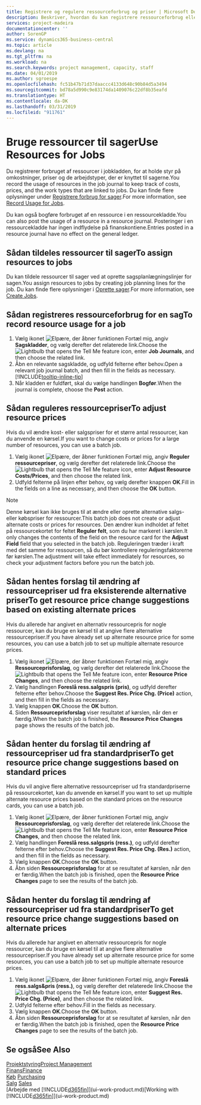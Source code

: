 ```yaml
---
title: Registrere og regulere ressourceforbrug og priser | Microsoft Docs
description: Beskriver, hvordan du kan registrere ressourceforbrug eller forbrug, der er knyttet til en sag, for at holde styr på og styre omkostninger, priser, og arbejdstyper.
services: project-madeira
documentationcenter: ''
author: SorenGP
ms.service: dynamics365-business-central
ms.topic: article
ms.devlang: na
ms.tgt_pltfrm: na
ms.workload: na
ms.search.keywords: project management, capacity, staff
ms.date: 04/01/2019
ms.author: sgroespe
ms.openlocfilehash: fc51b47b71d37daaccc4133d648c90b84d5a3494
ms.sourcegitcommit: bd78a5d990c9e83174da1409076c22df8b35eafd
ms.translationtype: HT
ms.contentlocale: da-DK
ms.lasthandoff: 03/31/2019
ms.locfileid: "911761"
---
```

# <a name="use-resources-for-jobs"></a><span data-ttu-id="64175-103">Bruge ressourcer til sager</span><span class="sxs-lookup"><span data-stu-id="64175-103">Use Resources for Jobs</span></span>
<span data-ttu-id="64175-104">Du registrerer forbruget af ressourcer i jobkladden, for at holde styr på omkostninger, priser og de arbejdstyper, der er knyttet til sagerne.</span><span class="sxs-lookup"><span data-stu-id="64175-104">You record the usage of resources in the job journal to keep track of costs, prices, and the work types that are linked to jobs.</span></span> <span data-ttu-id="64175-105">Du kan finde flere oplysninger under [Registrere forbrug for sager](projects-how-record-job-usage.md).</span><span class="sxs-lookup"><span data-stu-id="64175-105">For more information, see [Record Usage for Jobs](projects-how-record-job-usage.md).</span></span>

<span data-ttu-id="64175-106">Du kan også bogføre forbruget af en ressource i en ressourcekladde.</span><span class="sxs-lookup"><span data-stu-id="64175-106">You can also post the usage of a resource in a resource journal.</span></span> <span data-ttu-id="64175-107">Posteringer i en ressourcekladde har ingen indflydelse på finanskontiene.</span><span class="sxs-lookup"><span data-stu-id="64175-107">Entries posted in a resource journal have no effect on the general ledger.</span></span>

## <a name="to-assign-resources-to-jobs"></a><span data-ttu-id="64175-108">Sådan tildeles ressourcer til sager</span><span class="sxs-lookup"><span data-stu-id="64175-108">To assign resources to jobs</span></span>
<span data-ttu-id="64175-109">Du kan tildele ressourcer til sager ved at oprette sagsplanlægningslinjer for sagen.</span><span class="sxs-lookup"><span data-stu-id="64175-109">You assign resources to jobs by creating job planning lines for the job.</span></span> <span data-ttu-id="64175-110">Du kan finde flere oplysninger i [Oprette sager](projects-how-create-jobs.md).</span><span class="sxs-lookup"><span data-stu-id="64175-110">For more information, see [Create Jobs](projects-how-create-jobs.md).</span></span>

## <a name="to-record-resource-usage-for-a-job"></a><span data-ttu-id="64175-111">Sådan registreres ressourceforbrug for en sag</span><span class="sxs-lookup"><span data-stu-id="64175-111">To record resource usage for a job</span></span>
1. <span data-ttu-id="64175-112">Vælg ikonet ![Elpære, der åbner funktionen Fortæl mig](media/ui-search/search_small.png "Fortæl mig, hvad du vil foretage dig"), angiv **Sagskladder**, og vælg derefter det relaterede link.</span><span class="sxs-lookup"><span data-stu-id="64175-112">Choose the ![Lightbulb that opens the Tell Me feature](media/ui-search/search_small.png "Tell me what you want to do") icon, enter **Job Journals**, and then choose the related link.</span></span>
2. <span data-ttu-id="64175-113">Åbn en relevante sagskladde, og udfyld felterne efter behov.</span><span class="sxs-lookup"><span data-stu-id="64175-113">Open a relevant job journal batch, and then fill in the fields as necessary.</span></span> [!INCLUDE[tooltip-inline-tip](includes/tooltip-inline-tip_md.md)]
3. <span data-ttu-id="64175-114">Når kladden er fuldført, skal du vælge handlingen **Bogfør**.</span><span class="sxs-lookup"><span data-stu-id="64175-114">When the journal is complete, choose the **Post** action.</span></span>

## <a name="to-adjust-resource-prices"></a><span data-ttu-id="64175-115">Sådan reguleres ressourcepriser</span><span class="sxs-lookup"><span data-stu-id="64175-115">To adjust resource prices</span></span>
<span data-ttu-id="64175-116">Hvis du vil ændre kost- eller salgspriser for et større antal ressourcer, kan du anvende en kørsel.</span><span class="sxs-lookup"><span data-stu-id="64175-116">If you want to change costs or prices for a large number of resources, you can use a batch job.</span></span>  

1. <span data-ttu-id="64175-117">Vælg ikonet ![Elpære, der åbner funktionen Fortæl mig](media/ui-search/search_small.png "Fortæl mig, hvad du vil foretage dig"), angiv **Reguler ressourcepriser**, og vælg derefter det relaterede link.</span><span class="sxs-lookup"><span data-stu-id="64175-117">Choose the ![Lightbulb that opens the Tell Me feature](media/ui-search/search_small.png "Tell me what you want to do") icon, enter **Adjust Resource Costs/Prices**, and then choose the related link.</span></span>
2. <span data-ttu-id="64175-118">Udfyld felterne på linjen efter behov, og vælg derefter knappen **OK**.</span><span class="sxs-lookup"><span data-stu-id="64175-118">Fill in the fields on a line as necessary, and then choose the **OK** button.</span></span>

> [!NOTE]  
>   <span data-ttu-id="64175-119">Denne kørsel kan ikke bruges til at ændre eller oprette alternative salgs- eller købspriser for ressourcer.</span><span class="sxs-lookup"><span data-stu-id="64175-119">This batch job does not create or adjust alternate costs or prices for resources.</span></span> <span data-ttu-id="64175-120">Den ændrer kun indholdet af feltet på ressourcekortet for feltet **Reguler felt**, som du har markeret i kørslen.</span><span class="sxs-lookup"><span data-stu-id="64175-120">It only changes the contents of the field on the resource card for the **Adjust Field** field that you selected in the batch job.</span></span> <span data-ttu-id="64175-121">Reguleringen træder i kraft med det samme for ressourcen, så du bør kontrollere reguleringsfaktorerne før kørslen.</span><span class="sxs-lookup"><span data-stu-id="64175-121">The adjustment will take effect immediately for resources, so check your adjustment factors before you run the batch job.</span></span>

## <a name="to-get-resource-price-change-suggestions-based-on-existing-alternate-prices"></a><span data-ttu-id="64175-122">Sådan hentes forslag til ændring af ressourcepriser ud fra eksisterende alternative priser</span><span class="sxs-lookup"><span data-stu-id="64175-122">To get resource price change suggestions based on existing alternate prices</span></span>
<span data-ttu-id="64175-123">Hvis du allerede har angivet en alternativ ressourcepris for nogle ressourcer, kan du bruge en kørsel til at angive flere alternative ressourcepriser.</span><span class="sxs-lookup"><span data-stu-id="64175-123">If you have already set up alternate resource price for some resources, you can use a batch job to set up multiple alternate resource prices.</span></span>

1. <span data-ttu-id="64175-124">Vælg ikonet ![Elpære, der åbner funktionen Fortæl mig](media/ui-search/search_small.png "Fortæl mig, hvad du vil foretage dig"), angiv **Ressourceprisforslag**, og vælg derefter det relaterede link.</span><span class="sxs-lookup"><span data-stu-id="64175-124">Choose the ![Lightbulb that opens the Tell Me feature](media/ui-search/search_small.png "Tell me what you want to do") icon, enter **Resource Price Changes**, and then choose the related link.</span></span>
2. <span data-ttu-id="64175-125">Vælg handlingen **Foreslå ress.salgspris (pris)**, og udfyld derefter felterne efter behov.</span><span class="sxs-lookup"><span data-stu-id="64175-125">Choose the **Suggest Res. Price Chg. (Price)** action, and then fill in the fields as necessary.</span></span>
3. <span data-ttu-id="64175-126">Vælg knappen **OK**.</span><span class="sxs-lookup"><span data-stu-id="64175-126">Choose the **OK** button.</span></span>  
4. <span data-ttu-id="64175-127">Siden **Ressourceprisforslag** viser resultatet af kørslen, når den er færdig.</span><span class="sxs-lookup"><span data-stu-id="64175-127">When the batch job is finished, the **Resource Price Changes** page shows the results of the batch job.</span></span>

## <a name="to-get-resource-price-change-suggestions-based-on-standard-prices"></a><span data-ttu-id="64175-128">Sådan henter du forslag til ændring af ressourcepriser ud fra standardpriser</span><span class="sxs-lookup"><span data-stu-id="64175-128">To get resource price change suggestions based on standard prices</span></span>
<span data-ttu-id="64175-129">Hvis du vil angive flere alternative ressourcepriser ud fra standardpriserne på ressourcekortet, kan du anvende en kørsel.</span><span class="sxs-lookup"><span data-stu-id="64175-129">If you want to set up multiple alternate resource prices based on the standard prices on the resource cards, you can use a batch job.</span></span>  

1. <span data-ttu-id="64175-130">Vælg ikonet ![Elpære, der åbner funktionen Fortæl mig](media/ui-search/search_small.png "Fortæl mig, hvad du vil foretage dig"), angiv **Ressourceprisforslag**, og vælg derefter det relaterede link.</span><span class="sxs-lookup"><span data-stu-id="64175-130">Choose the ![Lightbulb that opens the Tell Me feature](media/ui-search/search_small.png "Tell me what you want to do") icon, enter **Resource Price Changes**, and then choose the related link.</span></span>
2. <span data-ttu-id="64175-131">Vælg handlingen **Foreslå ress.salgspris (ress.)**, og udfyld derefter felterne efter behov.</span><span class="sxs-lookup"><span data-stu-id="64175-131">Choose the **Suggest Res. Price Chg. (Res.)** action, and then fill in the fields as necessary.</span></span>  
3. <span data-ttu-id="64175-132">Vælg knappen **OK**.</span><span class="sxs-lookup"><span data-stu-id="64175-132">Choose the **OK** button.</span></span>  
4. <span data-ttu-id="64175-133">Åbn siden **Ressourceprisforslag** for at se resultatet af kørslen, når den er færdig.</span><span class="sxs-lookup"><span data-stu-id="64175-133">When the batch job is finished, open the **Resource Price Changes** page to see the results of the batch job.</span></span>

## <a name="to-get-resource-price-change-suggestions-based-on-alternate-prices"></a><span data-ttu-id="64175-134">Sådan henter du forslag til ændring af ressourcepriser ud fra standardpriser</span><span class="sxs-lookup"><span data-stu-id="64175-134">To get resource price change suggestions based on alternate prices</span></span>
<span data-ttu-id="64175-135">Hvis du allerede har angivet en alternativ ressourcepris for nogle ressourcer, kan du bruge en kørsel til at angive flere alternative ressourcepriser.</span><span class="sxs-lookup"><span data-stu-id="64175-135">If you have already set up alternate resource price for some resources, you can use a batch job to set up multiple alternate resource prices.</span></span>

1. <span data-ttu-id="64175-136">Vælg ikonet ![Elpære, der åbner funktionen Fortæl mig](media/ui-search/search_small.png "Fortæl mig, hvad du vil foretage dig"), angiv **Foreslå ress.salgs&pris (ress.)**, og vælg derefter det relaterede link.</span><span class="sxs-lookup"><span data-stu-id="64175-136">Choose the ![Lightbulb that opens the Tell Me feature](media/ui-search/search_small.png "Tell me what you want to do") icon, enter **Suggest Res. Price Chg. (Price)**, and then choose the related link.</span></span>  
2. <span data-ttu-id="64175-137">Udfyld felterne efter behov.</span><span class="sxs-lookup"><span data-stu-id="64175-137">Fill in the fields as necessary.</span></span>
3. <span data-ttu-id="64175-138">Vælg knappen **OK**.</span><span class="sxs-lookup"><span data-stu-id="64175-138">Choose the **OK** button.</span></span>  
4. <span data-ttu-id="64175-139">Åbn siden **Ressourceprisforslag** for at se resultatet af kørslen, når den er færdig.</span><span class="sxs-lookup"><span data-stu-id="64175-139">When the batch job is finished, open the **Resource Price Changes** page to see the results of the batch job.</span></span>

## <a name="see-also"></a><span data-ttu-id="64175-140">Se også</span><span class="sxs-lookup"><span data-stu-id="64175-140">See Also</span></span>
[<span data-ttu-id="64175-141">Projektstyring</span><span class="sxs-lookup"><span data-stu-id="64175-141">Project Management</span></span>](projects-manage-projects.md)  
[<span data-ttu-id="64175-142">Finans</span><span class="sxs-lookup"><span data-stu-id="64175-142">Finance</span></span>](finance.md)  
<span data-ttu-id="64175-143">[Køb](purchasing-manage-purchasing.md)       </span><span class="sxs-lookup"><span data-stu-id="64175-143">[Purchasing](purchasing-manage-purchasing.md)       </span></span>  
<span data-ttu-id="64175-144">[Salg](sales-manage-sales.md)   </span><span class="sxs-lookup"><span data-stu-id="64175-144">[Sales](sales-manage-sales.md)   </span></span>  
<span data-ttu-id="64175-145">[Arbejde med [!INCLUDE[d365fin](includes/d365fin_md.md)]](ui-work-product.md)</span><span class="sxs-lookup"><span data-stu-id="64175-145">[Working with [!INCLUDE[d365fin](includes/d365fin_md.md)]](ui-work-product.md)</span></span>  
